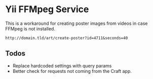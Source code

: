 # Yii FFMpeg Service

This is a workaround for creating poster images from videos in case FFMpeg is not installed.

`http://domain.tld/art/create-poster?id=4711&seconds=40`

## Todos

* Replace hardcoded settings with query params
* Better check for requests not coming from the Craft app.

